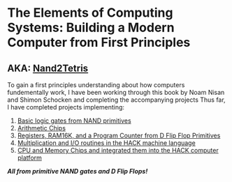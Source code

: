 # The Elements of Computing Systems: Building a Modern Computer from First Principles
## AKA: [Nand2Tetris](https://www.nand2tetris.org/)

To gain a first principles understanding about how computers fundementally work, I have been working through this book by Noam Nisan and Shimon Schocken
and completing the accompanying projects 
Thus far, I have completed projects implementing:
1. [Basic logic gates from NAND primitives](https://github.com/jordanvieler/The_Elements_of_Computing_Systems/tree/main/Boolean_Logic)
2. [Arithmetic Chips](https://github.com/jordanvieler/The_Elements_of_Computing_Systems/tree/main/Boolean_Arithmetic)
3. [Registers, RAM16K, and a Program Counter from D Flip Flop Primitives](https://github.com/jordanvieler/The_Elements_of_Computing_Systems/tree/main/Sequential_Logic)
4. [Multiplication and I/O routines in the HACK machine language](https://github.com/jordanvieler/The_Elements_of_Computing_Systems/tree/main/Machine_Language)
5. [CPU and Memory Chips and integrated them into the HACK computer platform](https://github.com/jordanvieler/The_Elements_of_Computing_Systems/tree/main/Computer_Architecture)

***All from primitive NAND gates and D Flip Flops!***

